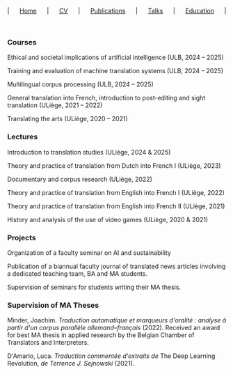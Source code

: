 <p style="text-align-last:justify;">
  &vert; 
  <a href="index.html">Home</a> &vert; 
  <a href="resume.html">CV</a> &vert; 
  <a href="publications.html">Publications</a> &vert; 
  <a href="talks.html">Talks</a> &vert; 
  <a href="education.html">Education</a> &vert;
</p>

&nbsp;

### Courses

Ethical and societal implications of artificial intelligence (ULB, 2024 &ndash; 2025)

Training and evaluation of machine translation systems (ULB, 2024 &ndash; 2025)

Multilingual corpus processing (ULB, 2024 &ndash; 2025)

General translation into French, introduction to post-editing and sight translation (ULiège, 2021 &ndash; 2022)

Translating the arts (ULiège, 2020 &ndash; 2021)

### Lectures

Introduction to translation studies (ULiège, 2024 &amp; 2025)

Theory and practice of translation from Dutch into French I (ULiège, 2023)

Documentary and corpus research (ULiège, 2022)

Theory and practice of translation from English into French I (ULiège, 2022)

Theory and practice of translation from English into French II (ULiège, 2021)

History and analysis of the use of video games (ULiège, 2020 &amp; 2021)

### Projects

Organization of a faculty seminar on AI and sustainability

Publication of a biannual faculty journal of translated news articles involving a dedicated teaching team, BA and MA students.

Supervision of seminars for students writing their MA thesis.

### Supervision of MA Theses

Minder, Joachim. *Traduction automatique et marqueurs d'oralité&nbsp;: analyse à partir d'un corpus parallèle allemand&ndash;français* (2022). Received an award for best MA thesis in applied research by the Belgian Chamber of Translators and Interpreters.

D'Amario, Luca. *Traduction commentée d'extraits de* The Deep Learning Revolution, *de Terrence J. Sejnowski* (2021).
